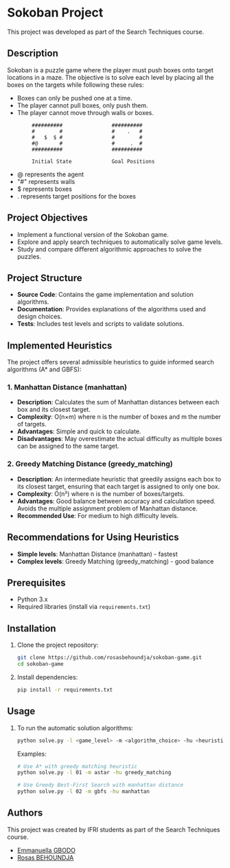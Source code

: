 # Sokoban Project

This project was developed as part of the Search Techniques course.

## Description

Sokoban is a puzzle game where the player must push boxes onto target locations in a maze. The objective is to solve each level by placing all the boxes on the targets while following these rules:
- Boxes can only be pushed one at a time.
- The player cannot pull boxes, only push them.
- The player cannot move through walls or boxes.

```
        ##########                ##########
        #        #                #    .   #
        #   $  $ #                #        #
        #@       #                #     .  #
        ##########                ##########

        Initial State             Goal Positions
```

- @ represents the agent
- "#" represents walls
- $ represents boxes
- . represents target positions for the boxes

## Project Objectives

- Implement a functional version of the Sokoban game.
- Explore and apply search techniques to automatically solve game levels.
- Study and compare different algorithmic approaches to solve the puzzles.

## Project Structure

- **Source Code**: Contains the game implementation and solution algorithms.
- **Documentation**: Provides explanations of the algorithms used and design choices.
- **Tests**: Includes test levels and scripts to validate solutions.

## Implemented Heuristics

The project offers several admissible heuristics to guide informed search algorithms (A* and GBFS):

### 1. Manhattan Distance (manhattan)
- **Description**: Calculates the sum of Manhattan distances between each box and its closest target.
- **Complexity**: O(n×m) where n is the number of boxes and m the number of targets.
- **Advantages**: Simple and quick to calculate.
- **Disadvantages**: May overestimate the actual difficulty as multiple boxes can be assigned to the same target.

### 2. Greedy Matching Distance (greedy_matching)
- **Description**: An intermediate heuristic that greedily assigns each box to its closest target, ensuring that each target is assigned to only one box.
- **Complexity**: O(n²) where n is the number of boxes/targets.
- **Advantages**: Good balance between accuracy and calculation speed. Avoids the multiple assignment problem of Manhattan distance.
- **Recommended Use**: For medium to high difficulty levels.

## Recommendations for Using Heuristics
- **Simple levels**: Manhattan Distance (manhattan) - fastest
- **Complex levels**: Greedy Matching (greedy_matching) - good balance

## Prerequisites

- Python 3.x
- Required libraries (install via `requirements.txt`)

## Installation

1. Clone the project repository:
    ```bash
    git clone https://github.com/rosasbehoundja/sokoban-game.git
    cd sokoban-game
    ```
2. Install dependencies:
    ```bash
    pip install -r requirements.txt
    ```

## Usage

1. To run the automatic solution algorithms:
    ```bash
    python solve.py -l <game_level> -m <algorithm_choice> -hu <heuristic>
    ```
    
    Examples:
    ```bash
    # Use A* with greedy matching heuristic
    python solve.py -l 01 -m astar -hu greedy_matching
    
    # Use Greedy Best-First Search with manhattan distance
    python solve.py -l 02 -m gbfs -hu manhattan
    ```

## Authors

This project was created by IFRI students as part of the Search Techniques course.

 - [Emmanuella GBODO](mailto:gbodoemmanuella40@gmail.com)
 - [Rosas BEHOUNDJA](https://rosasbehoundja.github.io/)
